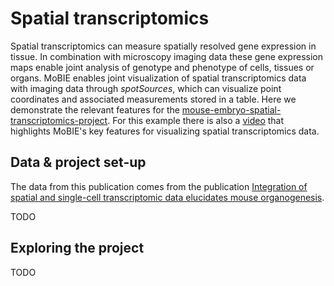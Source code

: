# Spatial transcriptomics

Spatial transcriptomics can measure spatially resolved gene expression in tissue. In combination with microscopy imaging data these gene expression maps enable joint analysis of genotype and phenotype of cells, tissues or organs. MoBIE enables joint visualization of spatial transcriptomics data with imaging data through *spotSources*, which can visualize point coordinates and associated measurements stored in a table.
Here we demonstrate the relevant features for the [mouse-embryo-spatial-transcriptomics-project](https://github.com/mobie/mouse-embryo-spatial-transcriptomics-project).
For this example there is also a [video](https://youtu.be/1dDaxOAZ9Sg) that highlights MoBIE's key features for visualizing spatial transcriptomics data.


## Data & project set-up

The data from this publication comes from the publication [Integration of spatial and single-cell transcriptomic data elucidates mouse organogenesis](https://doi.org/10.1038/s41587-021-01006-2).

TODO


## Exploring the project

TODO

